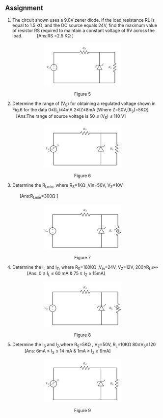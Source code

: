 ## Assignment

1. The circuit shown uses a 9.0V zener diode. If the load resistance RL is equal to 1.5 kΩ, and the DC source equals 24V, find the maximum value of resistor RS required to maintain a constant voltage of 9V across the load.
&nbsp; &nbsp; &nbsp; &nbsp; &nbsp; &nbsp;[Ans:RS =2.5 KΩ ]
<div align="center">
<img src="images/zndassg1.png" width="50%">
<p>Figure 5  </p>
</div>

2. Determine the range of (V<sub>S</sub>) for obtaining a regulated voltage shown in Fig.6 for the data
0≤(I<sub>L</sub>)≤4mA
2≤IZ≤8mA
[Where Z=50V,(R<sub>S</sub>)=5KΩ]
&nbsp; &nbsp; &nbsp; &nbsp; &nbsp; &nbsp;[Ans:The range of source voltage is 50 ≤ (V<sub>S</sub>) ≤ 110 V]

<div align="center">
<img src="images/zndassg2.png" width="50%">
<p>Figure 6  </p>
</div>

3. Determine the R<sub>Lmin</sub>, where R<sub>S</sub>=1KΩ ,Vin=50V, V<sub>Z</sub>=10V

&nbsp; &nbsp; &nbsp; &nbsp; &nbsp; &nbsp;
[Ans:R<sub>Lmin</sub>=300Ω ]

<div align="center">
<img src="images/zndassg3.PNG" width="50%">
<p>Figure 7  </p>
</div>

4. Determine the I<sub>L</sub> and I<sub>Z</sub>, where R<sub>S</sub>=160KΩ ,V<sub>in</sub>=24V, V<sub>Z</sub>=12V,
200≤R<sub>L</sub>≤∞
&nbsp; &nbsp; &nbsp; &nbsp; &nbsp; &nbsp;
[Ans: 0 ≤ I<sub>L</sub> ≤ 60 mA & 75 ≥ I<sub>Z</sub> ≥ 15mA]

<div align="center">
<img src="images/zndassg3.PNG" width="50%">
<p>Figure 8  </p>
</div>


5. Determine the I<sub>S</sub> and I<sub>Z</sub>,where R<sub>S</sub>=5KΩ , V<sub>Z</sub>=50V, R<sub>L</sub>=10KΩ
80≤V<sub>S</sub>≤120
&nbsp; &nbsp; &nbsp; &nbsp; &nbsp; &nbsp;
[Ans: 6mA ≤ I<sub>S</sub> ≤ 14 mA & 1mA ≥ I<sub>Z</sub> ≥ 9mA]

<div align="center">
<img src="images/zndassg2.png" width="50%">
<p>Figure 9  </p>
</div>